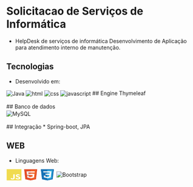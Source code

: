 # Solicitacao de Serviços de Informática
- HelpDesk de serviços de informática
Desenvolvimento de Aplicação para atendimento interno de manutenção.

## Tecnologias
* Desenvolvido em:
<div style="display" inline_block> 
  <img align="center" alt="Java" src="https://img.shields.io/badge/Java-ED8B00?style=for-the-badge&logo=java&logoColor=white">
   <img align="center" alt="html" src="https://img.shields.io/badge/">
   <img align="center" alt="css" src="https://img.shields.io/badge/">
   <img align="center" alt="javascript" src="https://img.shields.io/badge/">
  ## Engine Thymeleaf
</div>
<br>
## Banco de dados
<div style="display" inline>
  <img align="center" alt="MySQL" src="https://img.shields.io/badge/MySQL-00000F?style=for-the-badge&logo=mysql&logoColor=white">
</div>
<br>
## Integração
* Spring-boot, JPA

## WEB
* Linguagens Web:
 <div style="display" inline_block> 
   <img align="center" alt="JS" height="30" width="40" src="https://raw.githubusercontent.com/devicons/devicon/master/icons/javascript/javascript-plain.svg">
  <img align="center" alt="HTML" height="30" width="40" src="https://raw.githubusercontent.com/devicons/devicon/master/icons/html5/html5-original.svg">
  <img align="center" alt="CSS" height="30" width="40" src="https://raw.githubusercontent.com/devicons/devicon/master/icons/css3/css3-original.svg">
  <img align="center" alt="Bootstrap" height="30" width="40" src="https://img.shields.io/badge/Bootstrap-563D7C?style=for-the-badge&logo=bootstrap&logoColor=white">
  <img align="center" alt="Bootstrap" height="30" width="40" src="https://img.shields.io/badge/jQuery-0769AD?style=for-the-badge&logo=jquery&logoColor=white
</div>
